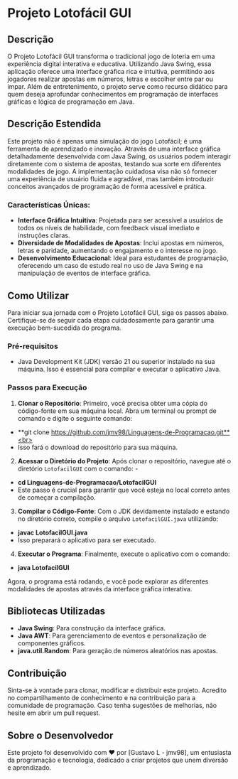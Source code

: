 # Projeto Lotofácil GUI

## Descrição
O Projeto Lotofácil GUI transforma o tradicional jogo de loteria em uma experiência digital interativa e educativa. Utilizando Java Swing, essa aplicação oferece uma interface gráfica rica e intuitiva, permitindo aos jogadores realizar apostas em números, letras e escolher entre par ou ímpar. Além de entretenimento, o projeto serve como recurso didático para quem deseja aprofundar conhecimentos em programação de interfaces gráficas e lógica de programação em Java.

## Descrição Estendida
Este projeto não é apenas uma simulação do jogo Lotofácil; é uma ferramenta de aprendizado e inovação. Através de uma interface gráfica detalhadamente desenvolvida com Java Swing, os usuários podem interagir diretamente com o sistema de apostas, testando sua sorte em diferentes modalidades de jogo. A implementação cuidadosa visa não só fornecer uma experiência de usuário fluida e agradável, mas também introduzir conceitos avançados de programação de forma acessível e prática.

### Características Únicas:
- **Interface Gráfica Intuitiva**: Projetada para ser acessível a usuários de todos os níveis de habilidade, com feedback visual imediato e instruções claras.
- **Diversidade de Modalidades de Apostas**: Inclui apostas em números, letras e paridade, aumentando o engajamento e o interesse no jogo.
- **Desenvolvimento Educacional**: Ideal para estudantes de programação, oferecendo um caso de estudo real no uso de Java Swing e na manipulação de eventos de interface gráfica.

## Como Utilizar

Para iniciar sua jornada com o Projeto Lotofácil GUI, siga os passos abaixo. Certifique-se de seguir cada etapa cuidadosamente para garantir uma execução bem-sucedida do programa.

### Pré-requisitos
- Java Development Kit (JDK) versão 21 ou superior instalado na sua máquina. Isso é essencial para compilar e executar o aplicativo Java.

### Passos para Execução

1. **Clonar o Repositório**: Primeiro, você precisa obter uma cópia do código-fonte em sua máquina local. Abra um terminal ou prompt de comando e digite o seguinte comando: 
- **git clone https://github.com/jmv98/Linguagens-de-Programacao.git**<br>
- Isso fará o download do repositório para sua máquina.

2. **Acessar o Diretório do Projeto**: Após clonar o repositório, navegue até o diretório `LotofacilGUI` com o comando: -
- **cd Linguagens-de-Programacao/LotofacilGUI**<br>
- Este passo é crucial para garantir que você esteja no local correto antes de começar a compilação.

3. **Compilar o Código-Fonte**: Com o JDK devidamente instalado e estando no diretório correto, compile o arquivo `LotofacilGUI.java` utilizando:
- **javac LotofacilGUI.java**<br>
- Isso preparará o aplicativo para ser executado.

4. **Executar o Programa**: Finalmente, execute o aplicativo com o comando:
- **java LotofacilGUI** 

Agora, o programa está rodando, e você pode explorar as diferentes modalidades de apostas através da interface gráfica interativa.

## Bibliotecas Utilizadas
- **Java Swing**: Para construção da interface gráfica.
- **Java AWT**: Para gerenciamento de eventos e personalização de componentes gráficos.
- **java.util.Random**: Para geração de números aleatórios nas apostas.

## Contribuição
Sinta-se à vontade para clonar, modificar e distribuir este projeto. Acredito no compartilhamento de conhecimento e na contribuição para a comunidade de programação. Caso tenha sugestões de melhorias, não hesite em abrir um pull request.

## Sobre o Desenvolvedor
Este projeto foi desenvolvido com ❤️ por [Gustavo L - jmv98], um entusiasta da programação e tecnologia, dedicado a criar projetos que unem diversão e aprendizado.

